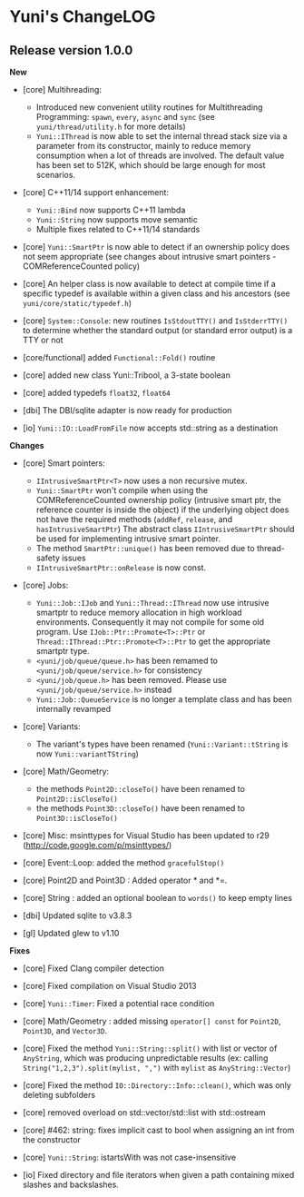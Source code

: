 Yuni's ChangeLOG
================


Release version 1.0.0
---------------------


**New**

 * [core] Multihreading:

   - Introduced new convenient utility routines for Multithreading Programming:
     `spawn`, `every`, `async` and `sync` (see `yuni/thread/utility.h` for more details)
   - `Yuni::IThread` is now able to set the internal thread stack size via a parameter
     from its constructor, mainly to reduce memory consumption when a lot of threads are involved.
     The default value has been set to 512K, which should be large enough for most scenarios.

 * [core] C++11/14 support enhancement:

	- `Yuni::Bind` now supports C++11 lambda
	- `Yuni::String` now supports move semantic
	- Multiple fixes related to C++11/14 standards

 * [core] `Yuni::SmartPtr` is now able to detect if an ownership policy does not seem appropriate
   (see changes about intrusive smart pointers - COMReferenceCounted policy)

 * [core] An helper class is now available to detect at compile time if a specific typedef
   is available within a given class and his ancestors (see `yuni/core/static/typedef.h`)

 * [core] `System::Console`: new routines `IsStdoutTTY()` and `IsStderrTTY()` to determine
   whether the standard output (or standard error output) is a TTY or not

 * [core/functional] added `Functional::Fold()` routine

 * [core] added new class Yuni::Tribool, a 3-state boolean

 * [core] added typedefs `float32`, `float64`

 * [dbi] The DBI/sqlite adapter is now ready for production

 * [io] `Yuni::IO::LoadFromFile` now accepts std::string as a destination



**Changes**

 * [core] Smart pointers:

    - `IIntrusiveSmartPtr<T>` now uses a non recursive mutex.
	- `Yuni::SmartPtr` won't compile when using the COMReferenceCounted ownership policy
	  (intrusive smart ptr, the reference counter is inside the object) if the
	  underlying object does not have the required methods (`addRef`, `release`, and
	  `hasIntrusiveSmartPtr`) The abstract class `IIntrusiveSmartPtr` should be used for
	  implementing intrusive smart pointer.
    - The method `SmartPtr::unique()` has been removed due to thread-safety issues
    - `IIntrusiveSmartPtr::onRelease` is now const.

 * [core] Jobs:

   - `Yuni::Job::IJob` and `Yuni::Thread::IThread` now use intrusive smartptr
     to reduce memory allocation in high workload environments. Consequently it may not compile
     for some old program. Use `IJob::Ptr::Promote<T>::Ptr` or `Thread::IThread::Ptr::Promote<T>::Ptr`
     to get the appropriate smartptr type.
   - `<yuni/job/queue/queue.h>` has been remamed to `<yuni/job/queue/service.h>` for consistency
   - `<yuni/job/queue.h>` has been removed. Please use `<yuni/job/queue/service.h>` instead
   - `Yuni::Job::QueueService` is no longer a template class and has been
     internally revamped

 * [core] Variants:

   - The variant's types have been renamed (`Yuni::Variant::tString` is now `Yuni::variantTString`)

 * [core] Math/Geometry:
   - the methods `Point2D::closeTo()` have been renamed to `Point2D::isCloseTo()`
   - the methods `Point3D::closeTo()` have been renamed to `Point3D::isCloseTo()`

 * [core] Misc: msinttypes for Visual Studio has been updated to r29 (http://code.google.com/p/msinttypes/)

 * [core] Event::Loop: added the method `gracefulStop()`

 * [core] Point2D and Point3D : Added operator * and *=.

 * [core] String : added an optional boolean to `words()` to keep empty lines

 * [dbi] Updated sqlite to v3.8.3

 * [gl] Updated glew to v1.10



**Fixes**

 * [core] Fixed Clang compiler detection

 * [core] Fixed compilation on Visual Studio 2013

 * [core] `Yuni::Timer`: Fixed a potential race condition

 * [core] Math/Geometry : added missing `operator[] const` for `Point2D`, `Point3D`, and `Vector3D`.

 * [core] Fixed the method `Yuni::String::split()` with list or vector of `AnyString`,
   which was producing unpredictable results (ex: calling `String("1,2,3").split(mylist, ",")`
   with `mylist` as `AnyString::Vector`)

 * [core] Fixed the method `IO::Directory::Info::clean()`, which was only deleting subfolders

 * [core] removed overload on std::vector/std::list with std::ostream

 * [core] #462: string: fixes implicit cast to bool when assigning an int from the constructor

 * [core] `Yuni::String`: istartsWith was not case-insensitive

 * [io] Fixed directory and file iterators when given a path containing mixed slashes and backslashes.


